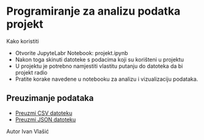 # Programiranje za analizu podatka projekt

Kako koristiti
- Otvorite JupyteLabr Notebook: projekt.ipynb
- Nakon toga skinuti datoteke s podacima koji su korišteni u projektu
- U projektu je potrebno namjestiti vlastitu putanju do datoteka da bi projekt radio
- Pratite korake navedene u notebooku za analizu i vizualizaciju podataka.

## Preuzimanje podataka

- [Preuzmi CSV datoteku](zamjena_projekta)
- [Preuzmi JSON datoteku](zamjena_projekta)


Autor
Ivan Vlašić
